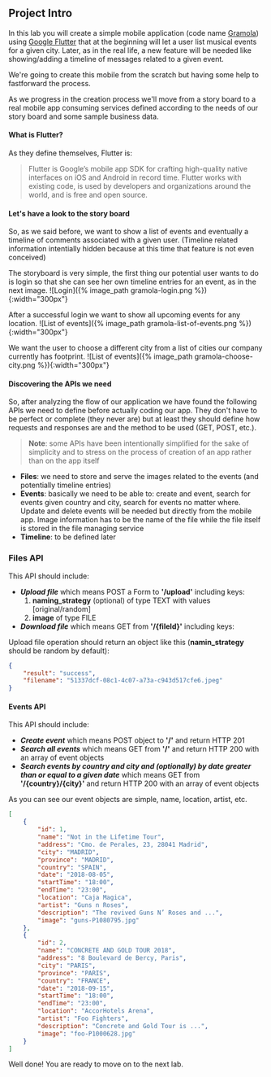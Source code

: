 ## Project Intro

In this lab you will create a simple mobile application (code name [Gramola](https://translate.google.com/?hl=es#es/en/gramola)) using [Google Flutter](https://flutter.io) that at the beginning will let a user list musical events for a given city. Later, as in the real life, a new feature will be needed like showing/adding a timeline of messages related to a given event.

We're going to create this mobile from the scratch but having some help to fastforward the process.

As we progress in the creation process we'll move from a story board to a real mobile app consuming services defined according to the needs of our story board and some sample business data.

#### What is Flutter?
As they define themselves, Flutter is:

> Flutter is Google’s mobile app SDK for crafting high-quality native interfaces on iOS and Android in record time. Flutter works with existing code, is used by developers and organizations around the world, and is free and open source.

#### Let's have a look to the story board
So, as we said before, we want to show a list of events and eventually a timeline of comments associated with a given user. (Timeline related information intentially hidden because at this time that feature is not even conceived)

The storyboard is very simple, the first thing our potential user wants to do is login so that she can see her own timeline entries for an event, as in the next image.
![Login]({% image_path gramola-login.png %}){:width="300px"}

After a successful login we want to show all upcoming events for any location.
![List of events]({% image_path gramola-list-of-events.png %}){:width="300px"}

We want the user to choose a different city from a list of cities our company currently has footprint.
![List of events]({% image_path gramola-choose-city.png %}){:width="300px"}

#### Discovering the APIs we need
So, after analyzing the flow of our application we have found the following APIs we need to define before actually coding our app. They don't have to be perfect or complete (they never are) but at least they should define how requests and responses are and the method to be used (GET, POST, etc.).

> **Note**: some APIs have been intentionally simplified for the sake of simplicity and to stress on the process of creation of an app rather than on the app itself

* **Files**: we need to store and serve the images related to the events (and potentially timeline entries)
* **Events**: basically we need to be able to: create and event, search for events given country and city, search for events no matter where. Update and delete events will be needed but directly from the mobile app. Image information has to be the name of the file while the file itself is stored in the file managing service
* **Timeline**: to be defined later

### Files API
This API should include:

* ***Upload file*** which means POST a Form to **'/upload'** including keys:
	1. **naming_strategy** (optional) of type TEXT with values [original/random]
	2. **image** of type FILE
* ***Download file*** which means GET from **'/{fileId}'** including keys:

Upload file operation should return an object like this (**namin_strategy** should be random by default):

~~~json
{
    "result": "success",
    "filename": "51337dcf-08c1-4c07-a73a-c943d517cfe6.jpeg"
}
~~~

#### Events API
This API should include:

* ***Create event*** which means POST object to **'/'** and return HTTP 201
* ***Search all events*** which means GET from **'/'** and return HTTP 200 with an array of event objects
* ***Search events by country and city and (optionally) by date greater than or equal to a given date*** which means GET from **'/{country}/{city}'** and return HTTP 200 with an array of event objects

As you can see our event objects are simple, name, location, artist, etc.

~~~json
[
    {
        "id": 1,
        "name": "Not in the Lifetime Tour",
        "address": "Cmo. de Perales, 23, 28041 Madrid",
        "city": "MADRID",
        "province": "MADRID",
        "country": "SPAIN",
        "date": "2018-08-05",
        "startTime": "18:00",
        "endTime": "23:00",
        "location": "Caja Magica",
        "artist": "Guns n Roses",
        "description": "The revived Guns N’ Roses and ...",
        "image": "guns-P1080795.jpg"
    },
    {
        "id": 2,
        "name": "CONCRETE AND GOLD TOUR 2018",
        "address": "8 Boulevard de Bercy, Paris",
        "city": "PARIS",
        "province": "PARIS",
        "country": "FRANCE",
        "date": "2018-09-15",
        "startTime": "18:00",
        "endTime": "23:00",
        "location": "AccorHotels Arena",
        "artist": "Foo Fighters",
        "description": "Concrete and Gold Tour is ...",
        "image": "foo-P1000628.jpg"
    }
]
~~~

Well done! You are ready to move on to the next lab.
